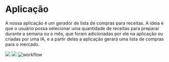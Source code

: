 # Aplicação 
 
A nossa aplicação é um gerador de lista de compras para receitas. A ideia é que o usuário possa selecionar uma quantidade de receitas para preparar durante a semana ou o mês, que foram adicionadas por ele na aplicação ou criadas por uma IA, e a partir delas a aplicação gerará uma lista de compras para o mercado. 

<a href="https://codeclimate.com/github/matmak-usp/EP-ESI/maintainability"><img src="https://api.codeclimate.com/v1/badges/0988a43c1e6282dcc906/maintainability" /></a>
<a href="https://codeclimate.com/github/matmak-usp/EP-ESI/test_coverage"><img src="https://api.codeclimate.com/v1/badges/0988a43c1e6282dcc906/test_coverage" /></a>
![workflow](https://github.com/matmak-usp/EP-ESI/actions/workflows/rubyonrails.yml/badge.svg)
